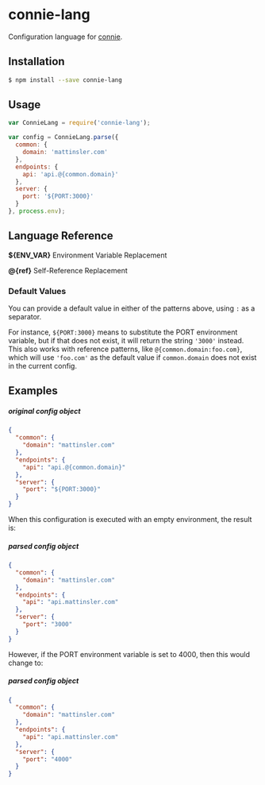 # connie-lang

Configuration language for [connie](https://github.com/mattinsler/connie).

## Installation

```bash
$ npm install --save connie-lang
```

## Usage

```javascript
var ConnieLang = require('connie-lang');

var config = ConnieLang.parse({
  common: {
    domain: 'mattinsler.com'
  },
  endpoints: {
    api: 'api.@{common.domain}'
  },
  server: {
    port: '${PORT:3000}'
  }
}, process.env);

```

## Language Reference

**${ENV_VAR}** Environment Variable Replacement

**@{ref}** Self-Reference Replacement

### Default Values

You can provide a default value in either of the patterns above, using `:` as
a separator.

For instance, `${PORT:3000}` means to substitute the PORT
environment variable, but if that does not exist, it will return the string
`'3000'` instead. This also works with reference patterns, like
`@{common.domain:foo.com}`, which will use `'foo.com'` as the default value
if `common.domain` does not exist in the current config.

## Examples

##### original config object
```json
{
  "common": {
    "domain": "mattinsler.com"
  },
  "endpoints": {
    "api": "api.@{common.domain}"
  },
  "server": {
    "port": "${PORT:3000}"
  }
}
```

When this configuration is executed with an empty environment, the result is:

##### parsed config object
```json
{
  "common": {
    "domain": "mattinsler.com"
  },
  "endpoints": {
    "api": "api.mattinsler.com"
  },
  "server": {
    "port": "3000"
  }
}
```

However, if the PORT environment variable is set to 4000, then this would change to:

##### parsed config object
```json
{
  "common": {
    "domain": "mattinsler.com"
  },
  "endpoints": {
    "api": "api.mattinsler.com"
  },
  "server": {
    "port": "4000"
  }
}
```
